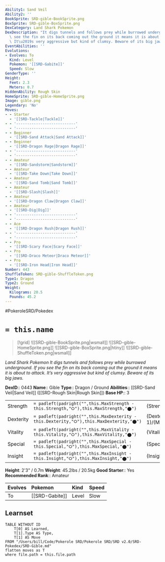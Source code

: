 ```yaml
---
Ability1: Sand Veil
Ability2: ''
BookSprite: SRD-gible-BookSprite.png
BoxSprite: SRD-gible-BoxSprite.png
DexCategory: Land Shark Pokemon
DexDescription: "It digs tunnels and follows prey while burrowed underground. If you\
  \ see the fin on its back coming out the ground it means it is about to attack.\
  \ It\u2019s very aggressive but kind of clumsy. Beware of its big jaws."
EventAbilities: ''
Evolutions:
- Evolves: To
  Kind: Level
  Pokemon: '[[SRD-Gabite]]'
  Speed: Slow
GenderType: ''
Height:
  Feet: 2.3
  Meters: 0.7
HiddenAbility: Rough Skin
HomeSprite: SRD-gible-HomeSprite.png
Image: gible.png
Legendary: 'No'
Moves:
- - Starter
  - '[[SRD-Tackle|Tackle]]'
- - '---------------------------'
  - '---------------------------'
- - Beginner
  - '[[SRD-Sand Attack|Sand Attack]]'
- - Beginner
  - '[[SRD-Dragon Rage|Dragon Rage]]'
- - '---------------------------'
  - '---------------------------'
- - Amateur
  - '[[SRD-Sandstorm|Sandstorm]]'
- - Amateur
  - '[[SRD-Take Down|Take Down]]'
- - Amateur
  - '[[SRD-Sand Tomb|Sand Tomb]]'
- - Amateur
  - '[[SRD-Slash|Slash]]'
- - Amateur
  - '[[SRD-Dragon Claw|Dragon Claw]]'
- - Amateur
  - '[[SRD-Dig|Dig]]'
- - '---------------------------'
  - '---------------------------'
- - Ace
  - '[[SRD-Dragon Rush|Dragon Rush]]'
- - '---------------------------'
  - '---------------------------'
- - Pro
  - '[[SRD-Scary Face|Scary Face]]'
- - Pro
  - '[[SRD-Draco Meteor|Draco Meteor]]'
- - Pro
  - '[[SRD-Iron Head|Iron Head]]'
Number: 443
ShuffleToken: SRD-gible-ShuffleToken.png
Type1: Dragon
Type2: Ground
Weight:
  Kilograms: 20.5
  Pounds: 45.2
---
```


#PokeroleSRD/Pokedex

# `= this.name`

> [!grid]
> ![[SRD-gible-BookSprite.png|wsmall]]
> ![[SRD-gible-HomeSprite.png]]
> ![[SRD-gible-BoxSprite.png|htiny]]
> ![[SRD-gible-ShuffleToken.png|wsmall]]


*Land Shark Pokemon*
*It digs tunnels and follows prey while burrowed underground. If you see the fin on its back coming out the ground it means it is about to attack. It’s very aggressive but kind of clumsy. Beware of its big jaws.*

**DexID**:: 0443
**Name**:: Gible
**Type**:: Dragon / Ground
**Abilities**:: [[SRD-Sand Veil|Sand Veil]] ([[SRD-Rough Skin|Rough Skin]])
**Base HP**:: 3

|           |                                                                                        |                                          |
| --------- | -------------------------------------------------------------------------------------- | ---------------------------------------- |
| Strength  | `= padleft(padright("",this.MaxStrength - this.Strength,"⭘"),this.MaxStrength,"⬤")`    | (Strength::2)/(MaxStrength::5)   |
| Dexterity | `= padleft(padright("",this.MaxDexterity - this.Dexterity,"⭘"),this.MaxDexterity,"⬤")` | (Dexterity:: 1)/(MaxDexterity::3) |
| Vitality  | `= padleft(padright("",this.MaxVitality - this.Vitality,"⭘"),this.MaxVitality,"⬤")`    | (Vitality::2)/(MaxVitality::4)   |
| Special   | `= padleft(padright("",this.MaxSpecial - this.Special,"⭘"),this.MaxSpecial,"⬤")`       | (Special::1)/(MaxSpecial::3)     |
| Insight   | `= padleft(padright("",this.MaxInsight - this.Insight,"⭘"),this.MaxInsight,"⬤")`       | (Insight::2)/(MaxInsight::4)     |

**Height**: 2'3" / 0.7m
**Weight**: 45.2lbs / 20.5kg
**Good Starter**:: Yes
**Recommended Rank**:: Amateur

| Evolves   | Pokemon        | Kind   | Speed   |
|:----------|:---------------|:-------|:--------|
| To        | [[SRD-Gabite]] | Level  | Slow    |

## Learnset

```dataview
TABLE WITHOUT ID
    T[0] AS Learned,
    T[1].Type AS Type,
    T[1] AS Move
FROM "/Users/bill/Code/Pokerole SRD/Pokerole SRD/SRD v2.0/SRD-Pokedex/SRD-Gible.md"
flatten moves as T
where file.path = this.file.path
```

